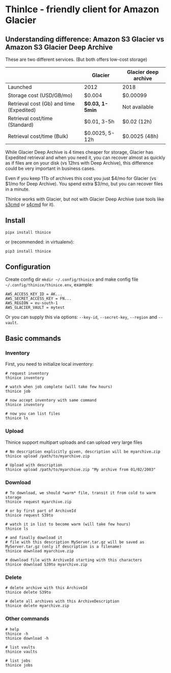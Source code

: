# ThinIce - friendly client for Amazon Glacier 

## Understanding difference: Amazon S3 Glacier vs Amazon S3 Glacier Deep Archive
These are two different services. (But both offers low-cost storage)


|                                          | Glacier           | Glacier deep archive | 
| ---                                      | ---               | ---                  | 
| Launched                                 | 2012              | 2018                 |
| Storage cost (USD/GB/mo)                 | $0.004            | $0.00099             |
| Retrieval cost (Gb) and time (Expedited) | **$0.03, 1-5min** | Not available        |
| Retrieval cost/time (Standard)           | $0.01, 3-5h       | $0.02 (12h)          |
| Retrieval cost/time (Bulk)               | $0.0025, 5-12h    | $0.0025 (48h)        |

While Glacier Deep Archive is 4 times cheaper for storage, Glacier has Expedited retrieval and when you need it, you can recover almost as quickly as if files are on your disk (vs 12hrs with Deep Archive), this difference could be very important in business cases.

Even if you keep 1Tb of archives this cost you just $4/mo for Glacier (vs $1/mo for Deep Archive). You spend extra $3/mo, but you can recover files in a minute.

ThinIce works with Glacier, but not with Glacier Deep Archive (use tools like [s3cmd](https://github.com/s3tools/s3cmd) or [s4cmd](https://github.com/bloomreach/s4cmd) for it).

## Install
~~~shell
pipx install thinice
~~~
or (recommended: in virtualenv):
~~~shell
pip3 install thinice
~~~

## Configuration
Create config dir `mkdir ~/.config/thinice` and make config file `~/.config/thinice/thinice.env`, example:
~~~
AWS_ACCESS_KEY_ID = AK...
AWS_SECRET_ACCESS_KEY = FN...
AWS_REGION = eu-south-1
AWS_GLACIER_VAULT = mytest
~~~

Or you can supply this via options: `--key-id`, `--secret-key`, `--region` and `--vault`.

## Basic commands
### Inventory
First, you need to initialize local inventory:
~~~shell
# request inventory
thinice inventory

# watch when job complete (will take few hours)
thinice job

# now accept inventory with same command
thinice inventory

# now you can list files
thinice ls
~~~

### Upload
Thinice support multipart uploads and can upload very large files
~~~shell
# No description explicitly given, description will be myarchive.zip
thinice upload /path/to/myarchive.zip

# Upload with description
thinice upload /path/to/myarchive.zip "My archive from 01/02/2003"
~~~

### Download
~~~shell
# To download, we should *warm* file, transit it from cold to warm storage
thinice request myarchive.zip

# or by first part of ArchiveId
thinice request S39to

# watch it in list to become warm (will take few hours)
thinice ls

# and finally download it
# file with this description MyServer.tar.gz will be saved as MyServer.tar.gz (only if description is a filename)
thinice download myarchive.zip

# download file with ArchiveId starting with this characters
thinice download S39to myarchive.zip
~~~

### Delete
~~~shell
# delete archive with this ArchiveId
thinice delete S39to

# delete all archives with this ArchiveDescription
thinice delete myarchive.zip
~~~

### Other commands
~~~shell
# help
thinice -h
thinice download -h

# list vaults
thinice vaults

# list jobs
thinice jobs
~~~
